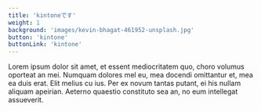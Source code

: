 ```yaml
---
title: 'kintoneです'
weight: 1
background: 'images/kevin-bhagat-461952-unsplash.jpg'
button: 'kintone'
buttonLink: 'kintone'
---
```


Lorem ipsum dolor sit amet, et essent mediocritatem quo, choro volumus oporteat an mei. Numquam dolores mel eu, mea docendi omittantur et, mea ea duis erat. Elit melius cu ius. Per ex novum tantas putant, ei his nullam aliquam apeirian. Aeterno quaestio constituto sea an, no eum intellegat assueverit.
